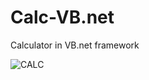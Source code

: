 # Calc-VB.net
Calculator in VB.net framework


![CALC](https://user-images.githubusercontent.com/87913082/162619061-2233175e-b831-4bcf-9720-956cf9e05df8.PNG)
